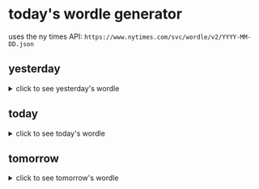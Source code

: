 # today's wordle generator

uses the ny times API: `https://www.nytimes.com/svc/wordle/v2/YYYY-MM-DD.json`

## yesterday

<details>
    <summary>click to see yesterday's wordle</summary>

    slope

</details>

## today

<details>
    <summary>click to see today's wordle</summary>

    grace

</details>

## tomorrow

<details>
    <summary>click to see tomorrow's wordle</summary>

    evoke

</details>
